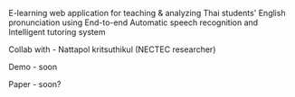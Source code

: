 E-learning web application for teaching & analyzing Thai students' English pronunciation using End-to-end Automatic speech recognition and Intelligent tutoring system

Collab with - Nattapol kritsuthikul (NECTEC researcher)

Demo - soon

Paper - soon?





